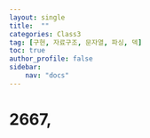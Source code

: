```yaml
---
layout: single
title:  ""
categories: Class3
tag: [구현, 자료구조, 문자열, 파싱, 덱]
toc: true
author_profile: false
sidebar: 
    nav: "docs"
---
```


# 2667, 
